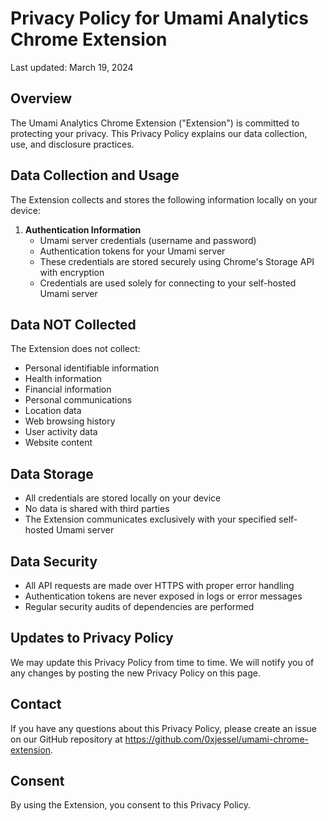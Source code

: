 # Privacy Policy for Umami Analytics Chrome Extension

Last updated: March 19, 2024

## Overview

The Umami Analytics Chrome Extension ("Extension") is committed to protecting your privacy. This Privacy Policy explains our data collection, use, and disclosure practices.

## Data Collection and Usage

The Extension collects and stores the following information locally on your device:

1. **Authentication Information**
   - Umami server credentials (username and password)
   - Authentication tokens for your Umami server
   - These credentials are stored securely using Chrome's Storage API with encryption
   - Credentials are used solely for connecting to your self-hosted Umami server

## Data NOT Collected

The Extension does not collect:

- Personal identifiable information
- Health information
- Financial information
- Personal communications
- Location data
- Web browsing history
- User activity data
- Website content

## Data Storage

- All credentials are stored locally on your device
- No data is shared with third parties
- The Extension communicates exclusively with your specified self-hosted Umami server

## Data Security

- All API requests are made over HTTPS with proper error handling
- Authentication tokens are never exposed in logs or error messages
- Regular security audits of dependencies are performed

## Updates to Privacy Policy

We may update this Privacy Policy from time to time. We will notify you of any changes by posting the new Privacy Policy on this page.

## Contact

If you have any questions about this Privacy Policy, please create an issue on our GitHub repository at https://github.com/0xjessel/umami-chrome-extension.

## Consent

By using the Extension, you consent to this Privacy Policy.
